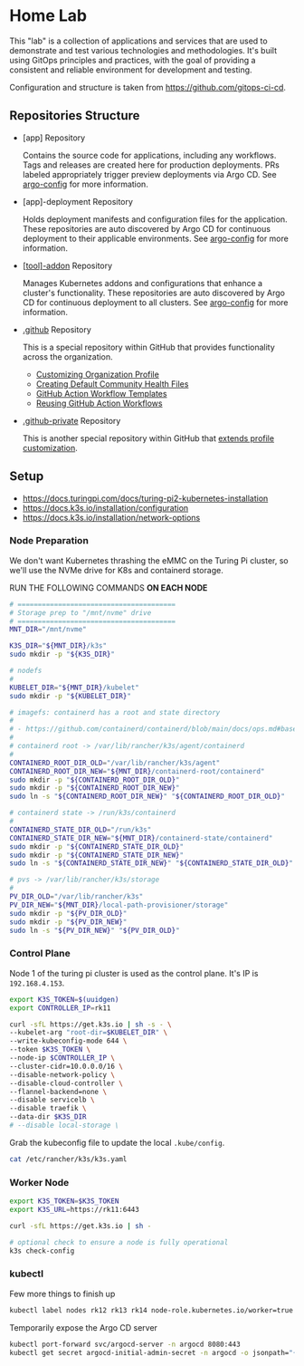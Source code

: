 # Home Lab

This "lab" is a collection of applications and services that are used to demonstrate and test various technologies and methodologies. It's built using GitOps principles and practices, with the goal of providing a consistent and reliable environment for development and testing.

Configuration and structure is taken from <https://github.com/gitops-ci-cd>. 

## Repositories Structure

- [app] Repository

  Contains the source code for applications, including any workflows. Tags and releases are created here for production deployments. PRs labeled appropriately trigger preview deployments via Argo CD. See [argo-config](https://github.com/dudo-home-lab/argo-config/blob/main/app-of-apps/apps/) for more information.

- [app]-deployment Repository

  Holds deployment manifests and configuration files for the application. These repositories are auto discovered by Argo CD for continuous deployment to their applicable environments. See [argo-config](https://github.com/dudo-home-lab/argo-config/blob/main/app-of-apps/apps/) for more information.

- [[tool]-addon](https://github.com/dudo-home-lab/gateway-api-addon) Repository

  Manages Kubernetes addons and configurations that enhance a cluster's functionality. These repositories are auto discovered by Argo CD for continuous deployment to all clusters. See [argo-config](https://github.com/dudo-home-lab/argo-config/blob/main/app-of-apps/addons/) for more information.

- [.github](https://github.com/dudo-home-lab/.github) Repository

  This is a special repository within GitHub that provides functionality across the organization.

  - [Customizing Organization Profile](https://docs.github.com/en/organizations/collaborating-with-groups-in-organizations/customizing-your-organizations-profile)
  - [Creating Default Community Health Files](https://docs.github.com/en/communities/setting-up-your-project-for-healthy-contributions/creating-a-default-community-health-file)
  - [GitHub Action Workflow Templates](https://docs.github.com/en/actions/sharing-automations/creating-workflow-templates-for-your-organization)
  - [Reusing GitHub Action Workflows](https://docs.github.com/en/actions/sharing-automations/reusing-workflows)

- [.github-private](https://github.com/dudo-home-lab/.github-private) Repository

  This is another special repository within GitHub that [extends profile customization](https://docs.github.com/en/organizations/collaborating-with-groups-in-organizations/customizing-your-organizations-profile#adding-a-member-only-organization-profile-readme).

## Setup

- <https://docs.turingpi.com/docs/turing-pi2-kubernetes-installation>
- <https://docs.k3s.io/installation/configuration>
- <https://docs.k3s.io/installation/network-options>

### Node Preparation

We don't want Kubernetes thrashing the eMMC on the Turing Pi cluster, so we'll use the NVMe drive for K8s and containerd storage.

RUN THE FOLLOWING COMMANDS **ON EACH NODE**

```sh
# =======================================
# Storage prep to "/mnt/nvme" drive
# =======================================
MNT_DIR="/mnt/nvme"

K3S_DIR="${MNT_DIR}/k3s"
sudo mkdir -p "${K3S_DIR}"

# nodefs
#
KUBELET_DIR="${MNT_DIR}/kubelet"
sudo mkdir -p "${KUBELET_DIR}"

# imagefs: containerd has a root and state directory
#
# - https://github.com/containerd/containerd/blob/main/docs/ops.md#base-configuration
#
# containerd root -> /var/lib/rancher/k3s/agent/containerd
#
CONTAINERD_ROOT_DIR_OLD="/var/lib/rancher/k3s/agent"
CONTAINERD_ROOT_DIR_NEW="${MNT_DIR}/containerd-root/containerd"
sudo mkdir -p "${CONTAINERD_ROOT_DIR_OLD}"
sudo mkdir -p "${CONTAINERD_ROOT_DIR_NEW}"
sudo ln -s "${CONTAINERD_ROOT_DIR_NEW}" "${CONTAINERD_ROOT_DIR_OLD}"

# containerd state -> /run/k3s/containerd
#
CONTAINERD_STATE_DIR_OLD="/run/k3s"
CONTAINERD_STATE_DIR_NEW="${MNT_DIR}/containerd-state/containerd"
sudo mkdir -p "${CONTAINERD_STATE_DIR_OLD}"
sudo mkdir -p "${CONTAINERD_STATE_DIR_NEW}"
sudo ln -s "${CONTAINERD_STATE_DIR_NEW}" "${CONTAINERD_STATE_DIR_OLD}"

# pvs -> /var/lib/rancher/k3s/storage
#
PV_DIR_OLD="/var/lib/rancher/k3s"
PV_DIR_NEW="${MNT_DIR}/local-path-provisioner/storage"
sudo mkdir -p "${PV_DIR_OLD}"
sudo mkdir -p "${PV_DIR_NEW}"
sudo ln -s "${PV_DIR_NEW}" "${PV_DIR_OLD}"
```

### Control Plane

Node 1 of the turing pi cluster is used as the control plane. It's IP is `192.168.4.153`.

```sh
export K3S_TOKEN=$(uuidgen)
export CONTROLLER_IP=rk11

curl -sfL https://get.k3s.io | sh -s - \
--kubelet-arg "root-dir=$KUBELET_DIR" \
--write-kubeconfig-mode 644 \
--token $K3S_TOKEN \
--node-ip $CONTROLLER_IP \
--cluster-cidr=10.0.0.0/16 \
--disable-network-policy \
--disable-cloud-controller \
--flannel-backend=none \
--disable servicelb \
--disable traefik \
--data-dir $K3S_DIR
# --disable local-storage \
```

Grab the kubeconfig file to update the local `.kube/config`.

```sh
cat /etc/rancher/k3s/k3s.yaml
```

### Worker Node

```sh
export K3S_TOKEN=$K3S_TOKEN
export K3S_URL=https://rk11:6443

curl -sfL https://get.k3s.io | sh -

# optional check to ensure a node is fully operational
k3s check-config
```

### kubectl

Few more things to finish up

```sh
kubectl label nodes rk12 rk13 rk14 node-role.kubernetes.io/worker=true
```

Temporarily expose the Argo CD server

```sh
kubectl port-forward svc/argocd-server -n argocd 8080:443
kubectl get secret argocd-initial-admin-secret -n argocd -o jsonpath="{.data.password}" | base64 --decode
```
